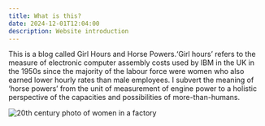 ```yaml
---
title: What is this?
date: 2024-12-01T12:04:00
description: Website introduction
---
```

This is a blog called Girl Hours and Horse Powers.‘Girl hours’ refers to the measure of electronic computer assembly costs used by IBM in the UK in the 1950s since the majority of the labour force were women who also earned lower hourly rates than male employees. I subvert the meaning of ‘horse powers’ from the unit of measurement of engine power to a holistic perspective of the capacities and possibilities of more-than-humans.

![20th century photo of women in a factory](/img/Screenshot%202024-10-10%20at%2015.11.29.jpg)

